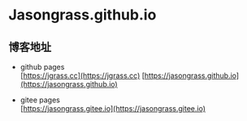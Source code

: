 # Jasongrass.github.io

## 博客地址

* github pages  
[https://jgrass.cc](https://jgrass.cc)
[https://jasongrass.github.io](https://jasongrass.github.io)

* gitee pages  
[https://jasongrass.gitee.io](https://jasongrass.gitee.io)
